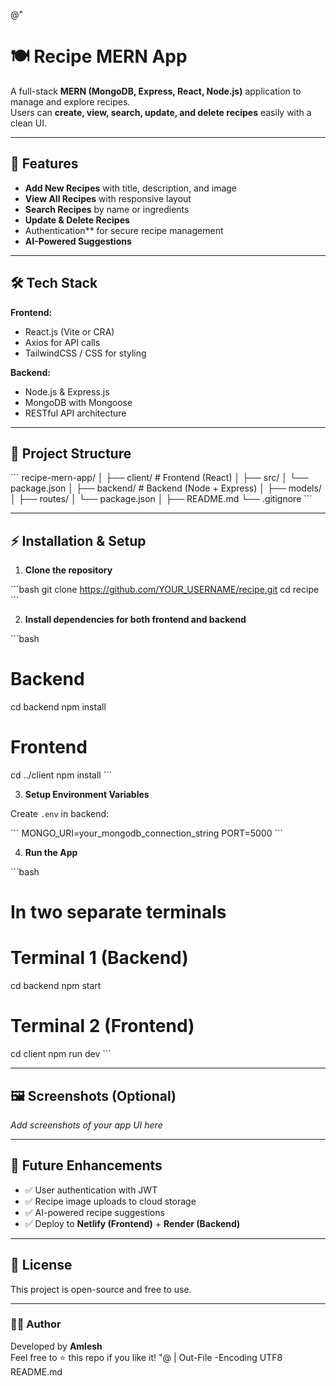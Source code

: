 @"
# 🍽️ Recipe MERN App

A full-stack **MERN (MongoDB, Express, React, Node.js)** application to manage and explore recipes.  
Users can **create, view, search, update, and delete recipes** easily with a clean UI.

---

## 🚀 Features

- **Add New Recipes** with title, description, and image
- **View All Recipes** with responsive layout
- **Search Recipes** by name or ingredients
- **Update & Delete Recipes**
- Authentication** for secure recipe management
- **AI-Powered Suggestions** 

---

## 🛠️ Tech Stack

**Frontend:**  
- React.js (Vite or CRA)  
- Axios for API calls  
- TailwindCSS / CSS for styling

**Backend:**  
- Node.js & Express.js  
- MongoDB with Mongoose  
- RESTful API architecture

---

## 📂 Project Structure

\`\`\`
recipe-mern-app/
│
├── client/           # Frontend (React)
│   ├── src/
│   └── package.json
│
├── backend/          # Backend (Node + Express)
│   ├── models/
│   ├── routes/
│   └── package.json
│
├── README.md
└── .gitignore
\`\`\`

---

## ⚡ Installation & Setup

1. **Clone the repository**

\`\`\`bash
git clone https://github.com/YOUR_USERNAME/recipe.git
cd recipe
\`\`\`

2. **Install dependencies for both frontend and backend**

\`\`\`bash
# Backend
cd backend
npm install

# Frontend
cd ../client
npm install
\`\`\`

3. **Setup Environment Variables**

Create `.env` in backend:

\`\`\`
MONGO_URI=your_mongodb_connection_string
PORT=5000
\`\`\`

4. **Run the App**

\`\`\`bash
# In two separate terminals
# Terminal 1 (Backend)
cd backend
npm start

# Terminal 2 (Frontend)
cd client
npm run dev
\`\`\`

---

## 🖼️ Screenshots (Optional)

_Add screenshots of your app UI here_

---

## 📌 Future Enhancements

- ✅ User authentication with JWT  
- ✅ Recipe image uploads to cloud storage  
- ✅ AI-powered recipe suggestions  
- ✅ Deploy to **Netlify (Frontend)** + **Render (Backend)**

---

## 📜 License

This project is open-source and free to use.

---

### 👩‍💻 Author
Developed by **Amlesh**  
Feel free to ⭐ this repo if you like it!
"@ | Out-File -Encoding UTF8 README.md

